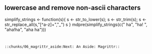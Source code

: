 ## lowercase and remove non-ascii characters
simplify_strings <- function(s){
    s <- str_to_lower(s);
    s <- str_trim(s);
    s <- str_replace_all(s,"[^a-z]+","_")
    s
}
mdpre(simplify_strings(c(" ha", "ha! ", "aha!ha", "aha ha")))

```


::chunks/06_magrittr_aside:Next: An Aside: Magrittr::
